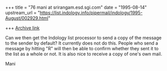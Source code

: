 +++
title = "76 mani at srirangam.esd.sgi.com"
date = "1995-08-14"
upstream_url = "https://list.indology.info/pipermail/indology/1995-August/002929.html"

+++
[Archive link](https://list.indology.info/pipermail/indology/1995-August/002929.html)

Can we then get the Indology list processor to send
a copy of the message to the sender by default? It
currently does not do this. People who send a message
by hitting "R" will then be able to confirm whether
they sent it to the list as a whole or not.  It is
also nice to receive a copy of one's own mail.

Mani






